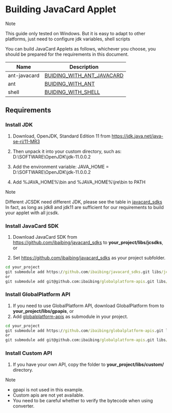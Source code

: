 # Building JavaCard Applet
>[!Note]
>This guide only tested on Windows.
>But it is easy to adapt to other platforms, just need to configure jdk variables, shell scripts

You can build JavaCard Applets as follows, whichever you choose, you should be prepared for the requirements in this document.

| Name         | Description                                               |
| ------------ | --------------------------------------------------------- |
| ant-javacard | [BUIDING_WITH_ANT_JAVACARD](BUIDING_WITH_ANT_JAVACARD.md) |
| ant          | [BUIDING_WITH_ANT](BUIDING_WITH_ANT.md)                   |
| shell        | [BUIDING_WITH_SHELL](BUIDING_WITH_SHELL.md)               |

## Requirements

### Install JDK

1. Download, OpenJDK, Standard Edition 11 from https://jdk.java.net/java-se-ri/11-MR3

2. Then unpack it into your custom directory, such as: D:\SOFTWARE\OpenJDK\jdk-11.0.0.2

3. Add the environment variable: JAVA_HOME = D:\SOFTWARE\OpenJDK\jdk-11.0.0.2

4. Add %JAVA_HOME%\bin and %JAVA_HOME%\jre\bin to PATH

>[!Note]
>Different JCSDK need different JDK, please see the table in [javacard_sdks](https://github.com/ibaibing/javacard_sdks/blob/master/README.FORK.md)
>In fact, as long as jdk8 and jdk11 are sufficient for our requirements to build your applet with all jcsdk.

### Install JavaCard SDK

1. Download JavaCard SDK from https://github.com/ibaibing/javacard_sdks to **your_project/libs/jcsdks**, or

2. Set https://github.com/ibaibing/javacard_sdks as your project subfolder.
```bat
cd your_project
git submodule add https://github.com/ibaibing/javacard_sdks.git libs/jcsdks
or
git submodule add git@github.com:ibaibing/globalplatform-apis.git libs/jcsdks

```
### Install GlobalPlatform API

1. If you need to use GlobalPlatform API, download GlobalPlatform from to **your_project/libs/gpapis**, or 
1. Add [globalplatform-apis](https://github.com/ibaibing/globalplatform-apis.git) as  submodule in your project.
```bat
cd your_project
git submodule add https://github.com/ibaibing/globalplatform-apis.git libs/gpapis
or
git submodule add git@github.com:ibaibing/globalplatform-apis.git libs/gpapis
```

### Install Custom API

1. If you have your own API, copy the folder to **your_project/libs/custom/** directory.

>[!Note]
>- gpapi is not used in this example.
>- Custom apis are not yet available.
>- You need to be careful whether to verify the bytecode when using converter.
